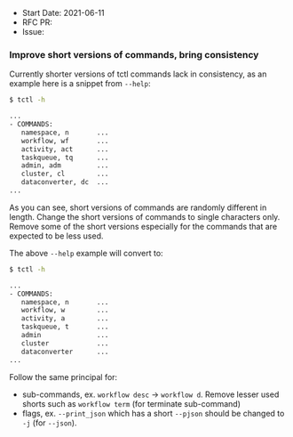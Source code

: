 - Start Date: 2021-06-11
- RFC PR:
- Issue:

### Improve short versions of commands, bring consistency

Currently shorter versions of tctl commands lack in consistency, as an example here is a snippet from `--help`:
``` bash
$ tctl -h

...
- COMMANDS:
   namespace, n       ...
   workflow, wf       ...
   activity, act      ...
   taskqueue, tq      ...
   admin, adm         ...
   cluster, cl        ...
   dataconverter, dc  ...
...
```
As you can see, short versions of commands are randomly different in length. Change the short versions of commands to single characters only. Remove some of the short versions especially for the commands that are expected to be less used.

The above `--help` example will convert to:

``` bash
$ tctl -h

...
- COMMANDS:
   namespace, n       ...
   workflow, w        ...
   activity, a        ...
   taskqueue, t       ...
   admin              ...
   cluster            ...
   dataconverter      ...
...
```

Follow the same principal for:
- sub-commands, ex. `workflow desc` -> `workflow d`. Remove lesser used shorts such as `workflow term` (for terminate sub-command)
- flags, ex. `--print_json` which has a short `--pjson` should be changed to `-j` (for `--json`).
